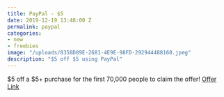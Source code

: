 ```yaml
---
title: PayPal - $5
date: 2019-12-19 13:48:00 Z
permalink: paypal
categories:
- new
- freebies
image: "/uploads/8358D89E-2681-4E9E-98FD-292944488160.jpeg"
description: "$5 off $5 using PayPal"
---
```


$5 off a $5+ purchase for the first 70,000 people to claim the offer!
[Offer Link](https://www.paypal.com/us/webapps/mpp/offers?view=details&offerId=LSMLJ46VGJA3N)
